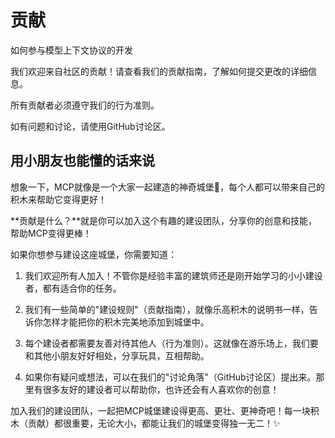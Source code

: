 # 贡献

如何参与模型上下文协议的开发

我们欢迎来自社区的贡献！请查看我们的贡献指南，了解如何提交更改的详细信息。

所有贡献者必须遵守我们的行为准则。

如有问题和讨论，请使用GitHub讨论区。

## 用小朋友也能懂的话来说

想象一下，MCP就像是一个大家一起建造的神奇城堡🏰，每个人都可以带来自己的积木来帮助它变得更好！

**贡献是什么？**就是你可以加入这个有趣的建设团队，分享你的创意和技能，帮助MCP变得更棒！

如果你想参与建设这座城堡，你需要知道：

1. 我们欢迎所有人加入！不管你是经验丰富的建筑师还是刚开始学习的小小建设者，都有适合你的任务。

2. 我们有一些简单的"建设规则"（贡献指南），就像乐高积木的说明书一样，告诉你怎样才能把你的积木完美地添加到城堡中。

3. 每个建设者都需要友善对待其他人（行为准则）。这就像在游乐场上，我们要和其他小朋友好好相处，分享玩具，互相帮助。

4. 如果你有疑问或想法，可以在我们的"讨论角落"（GitHub讨论区）提出来。那里有很多友好的建设者可以帮助你，也许还会有人喜欢你的创意！

加入我们的建设团队，一起把MCP城堡建设得更高、更壮、更神奇吧！每一块积木（贡献）都很重要，无论大小，都能让我们的城堡变得独一无二！✨ 